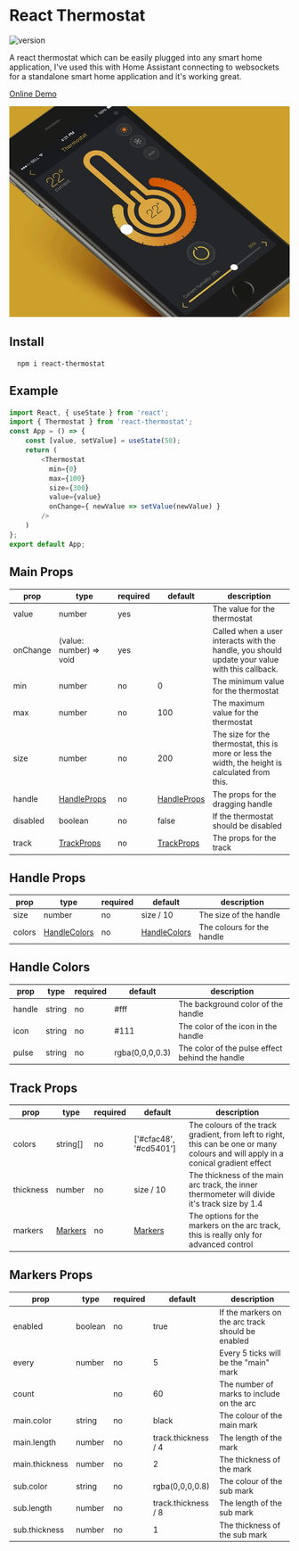 # React Thermostat

![version](https://img.shields.io/github/package-json/v/shannonhochkins/react-thermostat)

A react thermostat which can be easily plugged into any smart home application, I've used this with Home Assistant connecting to websockets for a standalone smart home application and it's working great.

[Online Demo](https://shannonhochkins.github.io/react-thermostat/dist/index.html)

![](https://github.com/shannonhochkins/react-thermostat/blob/master/demo.gif)

## Install

```
  npm i react-thermostat
```
## Example

```javascript
import React, { useState } from 'react';
import { Thermostat } from 'react-thermostat';
const App = () => {
    const [value, setValue] = useState(50);
    return (
        <Thermostat
          min={0}
          max={100}
          size={300}
          value={value}
          onChange={ newValue => setValue(newValue) }
        />
    )
};
export default App;
```

## Main Props

| prop     | type                         | required | default                      | description                                                                                      |
|----------|------------------------------|----------|------------------------------|--------------------------------------------------------------------------------------------------|
| value    | number                       | yes      |                              | The value for the thermostat                                                                     |
| onChange | (value: number) => void      | yes      |                              | Called when a user interacts with the handle, you should update your value with this callback.   |
| min      | number                       | no       | 0                            | The minimum value for the thermostat                                                             |
| max      | number                       | no       | 100                          | The maximum value for the thermostat                                                             |
| size     | number                       | no       | 200                          | The size for the thermostat, this is more or less the width, the height is calculated from this. |
| handle   | [HandleProps](#handle-props) | no       | [HandleProps](#handle-props) | The props for the dragging handle                                                                |
| disabled | boolean                      | no       | false                        | If the thermostat should be disabled                                                             |
| track    | [TrackProps](#track-props)   | no       | [TrackProps](#track-props)   | The props for the track                                                                          |


## Handle Props

| prop   | type                           | required | default                        | description                |
|--------|--------------------------------|----------|--------------------------------|----------------------------|
| size   | number                         | no       | size / 10                      | The size of the handle     |
| colors | [HandleColors](#handle-colors) | no       | [HandleColors](#handle-colors) | The colours for the handle |
## Handle Colors

| prop   | type   | required | default         | description                                     |
|--------|--------|----------|-----------------|-------------------------------------------------|
| handle | string | no       | #fff            | The background color of the handle              |
| icon   | string | no       | #111            | The color of the icon in the handle             |
| pulse  | string | no       | rgba(0,0,0,0.3) | The color of the pulse effect behind the handle |

## Track Props

| prop      | type                      | required | default                   | description                                                                                                                        |
|-----------|---------------------------|----------|---------------------------|------------------------------------------------------------------------------------------------------------------------------------|
| colors    | string[]                  | no       | ['#cfac48', '#cd5401']    | The colours of the track gradient, from left to right, this can be one or many colours and will apply in a conical gradient effect |
| thickness | number                    | no       | size / 10                 | The thickness of the main arc track, the inner thermometer will divide it's track size by 1.4                                      |
| markers   | [Markers](#markers-props) | no       | [Markers](#markers-props) | The options for the markers on the arc track, this is really only for advanced control                                             |

## Markers Props

| prop           | type    | required | default             | description                                       |
|----------------|---------|----------|---------------------|---------------------------------------------------|
| enabled        | boolean | no       | true                | If the markers on the arc track should be enabled |
| every          | number  | no       | 5                   | Every 5 ticks will be the "main" mark             |
| count          |         | no       | 60                  | The number of marks to include on the arc         |
| main.color     | string  | no       | black               | The colour of the main mark                       |
| main.length    | number  | no       | track.thickness / 4 | The length of the mark                            |
| main.thickness | number  | no       | 2                   | The thickness of the mark                         |
| sub.color      | string  | no       | rgba(0,0,0,0.8)     | The colour of the sub mark                        |
| sub.length     | number  | no       | track.thickness / 8 | The length of the sub mark                        |
| sub.thickness  | number  | no       | 1                   | The thickness of the sub mark                     |